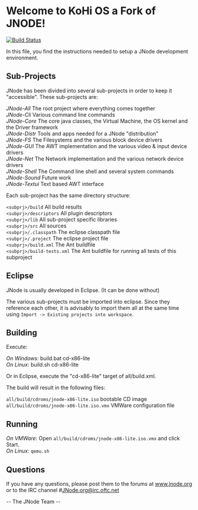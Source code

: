 # Welcome to KoHi OS a Fork of JNODE!

[![Build Status](https://travis-ci.org/jnode/jnode.svg?branch=master)](https://travis-ci.org/jnode/jnode)

In this file, you find the instructions needed to setup a JNode development environment.

## Sub-Projects

JNode has been divided into several sub-projects in order to keep it "accessible". These sub-projects are:

*JNode-All*    The root project where everything comes together  
*JNode-Cli*    Various command line commands  
*JNode-Core*   The core java classes, the Virtual Machine, the OS kernel and the Driver framework  
*JNode-Distr*  Tools and apps needed for a JNode "distribution"  
*JNode-FS*     The Filesystems and the various block device drivers  
*JNode-GUI*    The AWT implementation and the various video & input device drivers  
*JNode-Net*    The Network implementation and the various network device drivers  
*JNode-Shell*  The Command line shell and several system commands  
*JNode-Sound*  Future work  
*JNode-Textui* Text based AWT interface  

Each sub-project has the same directory structure:

`<subprj>/build`       All build results   
`<subprj>/descriptors` All plugin descriptors  
`<subprj>/lib`         All sub-project specific libraries  
`<subprj>/src`         All sources   
`<subprj>/.classpath`  The eclipse classpath file  
`<subprj>/.project`    The eclipse project file  
`<subprj>/build.xml`   The Ant buildfile  
`<subprj>/build-tests.xml` The Ant buildfile for running all tests of this subproject  

## Eclipse

JNode is usually developed in Eclipse. (It can be done without)

The various sub-projects must be imported into eclipse. Since they reference each other, it is advisably to import them all at the same time
using `Import -> Existing projects into workspace`.

## Building

Execute:

*On Windows*:  build.bat cd-x86-lite  
*On Linux*:    build.sh cd-x86-lite  

Or in Eclipse, execute the "cd-x86-lite" target of all/build.xml.

The build will result in the following files:

`all/build/cdroms/jnode-x86-lite.iso`         bootable CD image  
`all/build/cdroms/jnode-x86-lite.iso.vmx`     VMWare configuration file  

## Running

*On VMWare*: Open `all/build/cdroms/jnode-x86-lite.iso.vmx` and click Start.  
*On Linux*:  `qemu.sh`  

## Questions

If you have any questions, please post them to the forums at www.jnode.org
or to the IRC channel #JNode.org@irc.oftc.net
 
 -- The JNode Team --
 
